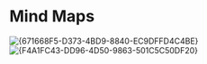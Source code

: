 # Mind Maps
 

![{671668F5-D373-4BD9-8840-EC9DFFD4C4BE}](https://github.com/user-attachments/assets/6c43118b-bd57-498f-bc68-5df67e98b2fa)
![{F4A1FC43-DD96-4D50-9863-501C5C50DF20}](https://github.com/user-attachments/assets/09545786-a021-410c-8f10-14e0c843d858)
